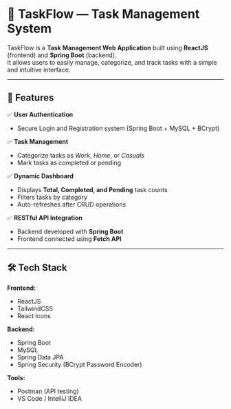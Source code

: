 # 🧩 TaskFlow — Task Management System

TaskFlow is a **Task Management Web Application** built using **ReactJS** (frontend) and **Spring Boot** (backend).  
It allows users to easily manage, categorize, and track tasks with a simple and intuitive interface.

---

## 🚀 Features

✅ **User Authentication**
- Secure Login and Registration system (Spring Boot + MySQL + BCrypt)

✅ **Task Management**  
- Categorize tasks as *Work*, *Home*, or *Casuals*  
- Mark tasks as completed or pending

✅ **Dynamic Dashboard**
- Displays **Total, Completed, and Pending** task counts  
- Filters tasks by category  
- Auto-refreshes after CRUD operations

✅ **RESTful API Integration**
- Backend developed with **Spring Boot**  
- Frontend connected using **Fetch API**


---

## 🛠️ Tech Stack

**Frontend:**  
- ReactJS  
- TailwindCSS  
- React Icons  

**Backend:**  
- Spring Boot  
- MySQL  
- Spring Data JPA  
- Spring Security (BCrypt Password Encoder)  

**Tools:**  
- Postman (API testing)  
- VS Code / IntelliJ IDEA  

   
